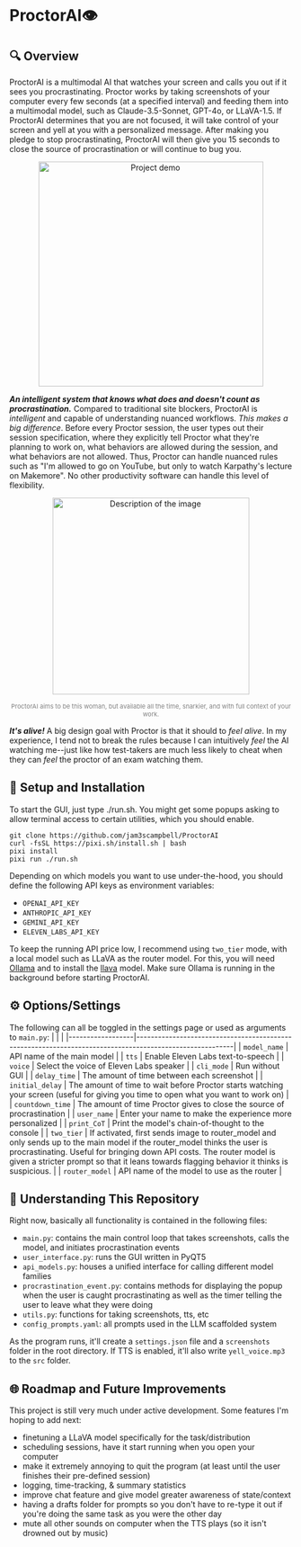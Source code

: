 # ProctorAI👁️
## 🔍 Overview
ProctorAI is a multimodal AI that watches your screen and calls you out if it sees you procrastinating. Proctor works by taking screenshots of your computer every few seconds (at a specified interval) and feeding them into a multimodal model, such as Claude-3.5-Sonnet, GPT-4o, or LLaVA-1.5. If ProctorAI determines that you are not focused, it will take control of your screen and yell at you with a personalized message. After making you pledge to stop procrastinating, ProctorAI will then give you 15 seconds to close the source of procrastination or will continue to bug you.

<p align="center">
  <img src="./assets/demo.gif" alt="Project demo" width="400">
</p>

***An intelligent system that knows what does and doesn't count as procrastination.*** Compared to traditional site blockers, ProctorAI is *intelligent* and capable of understanding nuanced workflows. *This makes a big difference*. Before every Proctor session, the user types out their session specification, where they explicitly tell Proctor what they're planning to work on, what behaviors are allowed during the session, and what behaviors are not allowed. Thus, Proctor can handle nuanced rules such as "I'm allowed to go on YouTube, but only to watch Karpathy's lecture on Makemore". No other productivity software can handle this level of flexibility.

<p align="center">
  <img src="./assets/slap.png" alt="Description of the image" width="350">
</p>
<p align="center" style="color: gray; font-size: 11px;">
  ProctorAI aims to be this woman, but available all the time, snarkier, and with full context of your work.
</p>

***It's alive!*** A big design goal with Proctor is that it should to *feel alive*. In my experience, I tend not to break the rules because I can intuitively *feel* the AI watching me--just like how test-takers are much less likely to cheat when they can *feel* the proctor of an exam watching them.

## 🚀 Setup and Installation
To start the GUI, just type ./run.sh. You might get some popups asking to allow terminal access to certain utilities, which you should enable.  
```
git clone https://github.com/jam3scampbell/ProctorAI
curl -fsSL https://pixi.sh/install.sh | bash
pixi install
pixi run ./run.sh
```

Depending on which models you want to use under-the-hood, you should define the following API keys as environment variables:
- `OPENAI_API_KEY`
- `ANTHROPIC_API_KEY`
- `GEMINI_API_KEY`
- `ELEVEN_LABS_API_KEY`

To keep the running API price low, I recommend using `two_tier` mode, with a local model such as LLaVA as the router model. For this, you will need [Ollama](https://ollama.com) and to install the [llava](https://ollama.com/library/llava) model. Make sure Ollama is running in the background before starting ProctorAI.


## ⚙️ Options/Settings 
The following can all be toggled in the settings page or used as arguments to `main.py`:
| | |
|------------------|---------------------------------------------------------------------------------------------------------|
| `model_name`     | API name of the main model                                                                             |
| `tts`            | Enable Eleven Labs text-to-speech                                                           |
| `voice`          | Select the voice of Eleven Labs speaker                                                               |
| `cli_mode`       | Run without GUI                                                                                        |
| `delay_time`     | The amount of time between each screenshot                                                                   |
| `initial_delay`  | The amount of time to wait before Proctor starts watching your screen (useful for giving you time to open what you want to work on)                                                            |
| `countdown_time` | The amount of time Proctor gives to close the source of procrastination                                                            |
| `user_name`      | Enter your name to make the experience more personalized                                                       |
| `print_CoT`      | Print the model's chain-of-thought to the console                                                       |
| `two_tier`       | If activated, first sends image to router_model and only sends up to the main model if the router_model thinks the user is procrastinating. Useful for bringing down API costs. The router model is given a stricter prompt so that it leans towards flagging behavior it thinks is suspicious.                                          |
| `router_model`   | API name of the model to use as the router                                                                           |


## 🎯 Understanding This Repository

Right now, basically all functionality is contained in the following files:
- `main.py`: contains the main control loop that takes screenshots, calls the model, and initiates procrastination events
- `user_interface.py`: runs the GUI written in PyQT5
- `api_models.py`: houses a unified interface for calling different model families
- `procrastination_event.py`: contains methods for displaying the popup when the user is caught procrastinating as well as the timer telling the user to leave what they were doing
- `utils.py`: functions for taking screenshots, tts, etc
- `config_prompts.yaml`: all prompts used in the LLM scaffolded system

As the program runs, it'll create a `settings.json` file and a `screenshots` folder in the root directory. If TTS is enabled, it'll also write `yell_voice.mp3` to the `src` folder.

## 🌐 Roadmap and Future Improvements
This project is still very much under active development. Some features I'm hoping to add next:
- finetuning a LLaVA model specifically for the task/distribution
- scheduling sessions, have it start running when you open your computer
- make it extremely annoying to quit the program (at least until the user finishes their pre-defined session)
- logging, time-tracking, & summary statistics
- improve chat feature and give model greater awareness of state/context
- having a drafts folder for prompts so you don't have to re-type it out if you're doing the same task as you were the other day
- mute all other sounds on computer when the TTS plays (so it isn't drowned out by music)